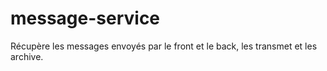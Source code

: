 # message-service
Récupère les messages envoyés par le front et le back, les transmet et les archive.
